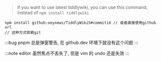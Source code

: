 > if you want to use latest tiddlywiki, you can use this command, instead of `npm install tiddlywiki`

```shell
npm install github:oeyoews/TiddlyWiki5#commitid // 或者直接使用github url
// 这种方式依赖git
```


:::bug
pnpm 总是弹窗警告, 在 github.dev 环境下就没有这个问题
:::

:::note editor
虽然焦点不丢失了, 但是 vim 的 undo 还是失效
:::